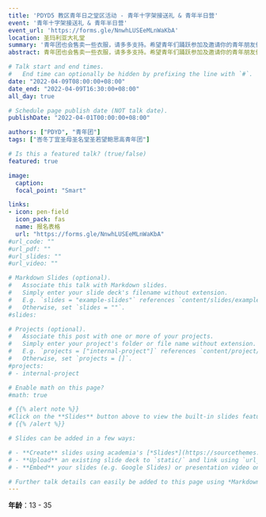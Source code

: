 ```yaml
---
title: 'PDYD5 教区青年日之堂区活动 - 青年十字架接送礼 & 青年半日营'
event: '青年十字架接送礼 & 青年半日营'
event_url: 'https://forms.gle/NnwhLUSEeMLnWaKbA'
location: 圣玛利亚大礼堂
summary: '青年团也会售卖一些衣服，请多多支持。希望青年们踊跃参加及邀请你的青年朋友们一起来参加。在四旬期里陪伴耶穌，在团体里共融，合一。'
abstract: 青年团也会售卖一些衣服，请多多支持。希望青年们踊跃参加及邀请你的青年朋友们一起来参加。在四旬期里陪伴耶穌，在团体里共融，合一。

# Talk start and end times.
#   End time can optionally be hidden by prefixing the line with `#`.
date: "2022-04-09T08:00:00+08:00"
date_end: "2022-04-09T16:30:00+08:00"
all_day: true

# Schedule page publish date (NOT talk date).
publishDate: "2022-04-01T00:00:00+08:00"

authors: ["PDYD", "青年团"]
tags: ["峇冬丁宜圣母圣名堂圣若望鲍思高青年团"]

# Is this a featured talk? (true/false)
featured: true

image:
  caption:
  focal_point: "Smart"

links:
- icon: pen-field
  icon_pack: fas
  name: 报名表格
  url: "https://forms.gle/NnwhLUSEeMLnWaKbA"
#url_code: ""
#url_pdf: ""
#url_slides: ""
#url_video: ""

# Markdown Slides (optional).
#   Associate this talk with Markdown slides.
#   Simply enter your slide deck's filename without extension.
#   E.g. `slides = "example-slides"` references `content/slides/example-slides.md`.
#   Otherwise, set `slides = ""`.
#slides:

# Projects (optional).
#   Associate this post with one or more of your projects.
#   Simply enter your project's folder or file name without extension.
#   E.g. `projects = ["internal-project"]` references `content/project/deep-learning/index.md`.
#   Otherwise, set `projects = []`.
#projects:
# - internal-project

# Enable math on this page?
#math: true

# {{% alert note %}}
#Click on the **Slides** button above to view the built-in slides feature.
# {{% /alert %}}

# Slides can be added in a few ways:

# - **Create** slides using academia's [*Slides*](https://sourcethemes.com/academic/docs/managing-content/#create-slides) feature and link using `slides` parameter in the front matter of the talk file
# - **Upload** an existing slide deck to `static/` and link using `url_slides` parameter in the front matter of the talk file
# - **Embed** your slides (e.g. Google Slides) or presentation video on this page using [shortcodes](https://sourcethemes.com/academic/docs/writing-markdown-latex/).

# Further talk details can easily be added to this page using *Markdown* and $\rm \LaTeX$ math code.
---
```


**年龄**：13 - 35
